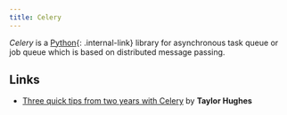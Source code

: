 ```yaml
---
title: Celery
---
```


<dfn>Celery</dfn> is a [Python](index){: .internal-link} library for asynchronous task queue or job queue which is based on distributed message passing.

## Links

-   [Three quick tips from two years with Celery](https://medium.com/@taylorhughes/three-quick-tips-from-two-years-with-celery-c05ff9d7f9eb) by **Taylor Hughes**
